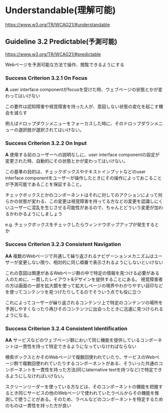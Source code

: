# Understandable(理解可能)
https://www.w3.org/TR/WCAG21/#understandable

## Guideline 3.2 Predictable(予測可能)
https://www.w3.org/TR/WCAG21/#predictable

Webページを予測可能な方法で操作、閲覧できるようにする

### Success Criterion 3.2.1 On Focus
**A** user interface componentがfocusを受けた時、ウェブページの状態とかが変わってはいけない

この要件は認知障害や視覚障害を持った人が、意図しない状態の変化を起こす機会を減らす

例えばドロップダウンメニューをフォーカスした時に、そのドロップダウンメニューの選択肢が選択されてはいけない。

### Success Criterion 3.2.2 On Input
**A** 使用する前のユーザーへの説明なしに、user interface componentの設定が変更された時、自動的にその状態とかが変わってはいけない。

この基準の目的は、チェックボックスやテキストインプットなどのuser interface componentをユーザーが操作したときにその操作によっておこることが予測可能であることを保証すること。

チェックボックスとかのコンポーネントはそれに対してのアクションによって何らかの状態が変わる、この変更は視覚障害を持ってる方などの変更を認識しにくいユーザーに混乱を生じさせる可能性があるので、ちゃんとどういう変更が加わるかわかるようにしましょう

e.g. チェックボックスをチェックしたらウィンドウポップアップが発生するとか

### Success Criterion 3.2.3 Consistent Navigation
**AA** 複数のWebページで共通して繰り返されるナビゲーションメカニズムはユーザーが変更しない限り、相対的に同じ順番で表示されるようにしないといけない

これの意図は関連があるWebページ群の中で特定の情報を見つける必要がある人のために、一貫したレイアウト&デザインを提供することにある。
視覚障害者の方は画面の一部を拡大鏡を使って拡大しページの境界やわかりやすい目印などを使ってコンテンツを見つけたりしてるのでそういう点でも役に立つ

これによってユーザーが繰り返されるコンテンツ上で特定のコンテンツの場所を予測しやすくなったり再びそのコンテンツに出会ったときに迅速に見つけられるようになる。

### Success Criterion 3.2.4 Consistent Identification 
**AA** サービスなどのウェブページ群において同じ機能を提供しているコンポーネントは一貫性を持って特定できるようになっていなければならない

検索ボックスとかそのWebページで複数回使われていたり、サービスのWebページ群で複数回使われていたりするコンポーネントがある、そういった共通のコンポーネントを一貫性を持った方法(同じlaternative textを持つなど)で特定できるようにしなければいけない。

スクリーンリーダーを使っている方などは、そのコンポーネントの機能を把握するとき同じサービスの他のWebページで使われていたラベルからその機能を推測して使うことがある。そのため、ラベルなどのコンポーネントを特定するためのものは一貫性を持った方が良い
